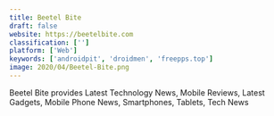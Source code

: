 ```yaml
---
title: Beetel Bite
draft: false 
website: https://beetelbite.com
classification: ['']
platform: ['Web']
keywords: ['androidpit', 'droidmen', 'freepps.top']
image: 2020/04/Beetel-Bite.png
---
```

Beetel Bite provides Latest Technology News, Mobile Reviews, Latest Gadgets, Mobile Phone News, Smartphones, Tablets, Tech News
